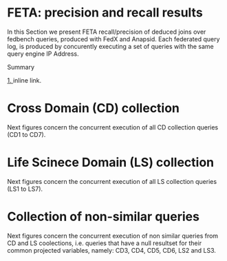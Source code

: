 # FETA: precision and recall results

In this Section we present FETA recall/precision of deduced joins over fedbench queries, produced with FedX and Anapsid.
Each federated query log, is produced by concurently executing a set of queries with the same query engine IP Address.

Summary

[1. ](https://github.com/coumbaya/feta/edit/master/fedbench_precision_recall.md "Cross Domain (CD) collection") inline link.

# Cross Domain (CD) collection

Next figures concern the concurrent execution of all CD collection queries (CD1 to CD7).


# Life Scinece Domain (LS) collection

Next figures concern the concurrent execution of all LS collection queries (LS1 to LS7).


# Collection of non-similar queries

Next figures concern the concurrent execution of non similar queries from CD and LS coolections, i.e. queries that have a null resultset for their common projected variables, namely: CD3, CD4, CD5, CD6, LS2 and LS3.
